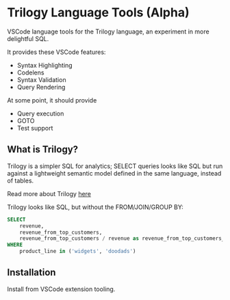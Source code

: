 # Trilogy Language Tools (Alpha)

VSCode language tools for the Trilogy language, an experiment in more delightful SQL.

It provides these VSCode features:
- Syntax Highlighting
- Codelens
- Syntax Validation
- Query Rendering

At some point, it should provide
- Query execution
- GOTO
- Test support

## What is Trilogy?

Trilogy is a simpler SQL for analytics; SELECT queries looks like SQL but run against a lightweight semantic model defined in the same language, instead of tables.

Read more about Trilogy [here](https://trilogydata.dev/)

Trilogy looks like SQL, but without the FROM/JOIN/GROUP BY:

```sql
SELECT
    revenue,
    revenue_from_top_customers,
    revenue_from_top_customers / revenue as revenue_from_top_customers_pct
WHERE
    product_line in ('widgets', 'doodads')
```


## Installation

Install from VSCode extension tooling.